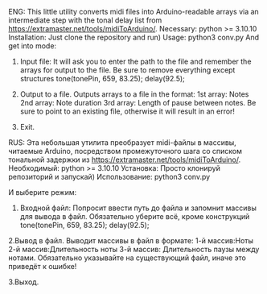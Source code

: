 ENG:
This little utility converts midi files into Arduino-readable arrays via an intermediate step with the tonal delay list from https://extramaster.net/tools/midiToArduino/.
Necessary:
python >= 3.10.10
Installation:
Just clone the repository and run)
Usage:
python3 conv.py
And get into mode:

1) Input file:
It will ask you to enter the path to the file and remember the arrays for output to the file.
Be sure to remove everything except structures
tone(tonePin, 659, 83.25);
delay(92.5);

2) Output to a file.
Outputs arrays to a file in the format:
1st array: Notes
2nd array: Note duration
3rd array: Length of pause between notes.
Be sure to point to an existing file, otherwise it will result in an error!

3) Exit.


RUS:
Эта небольшая утилита преобразует midi-файлы в массивы, читаемые Arduino, посредством промежуточного шага со списком тональной задержки из https://extramaster.net/tools/midiToArduino/.
Необходимый:
python >= 3.10.10
Установка:
Просто клонируй репозиторий и запускай)
Использование:
python3 conv.py

И выберите режим:
1) Входной файл:
Попросит ввести путь до файла и запомнит массивы для вывода в файл.
Обязательно уберите всё, кроме конструкций
tone(tonePin, 659, 83.25);
delay(92.5);

  2.Вывод в файл.
  Выводит массивы в файл в формате:
  1-й массив:Ноты
  2-й массив:Длительность ноты
  3-й массив: Длительность паузы между нотами.
  Обязательно указывайте на существующий файл, иначе это приведёт к ошибке!

  3.Выход.

